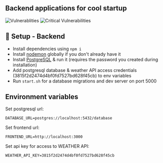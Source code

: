 ## Backend applications for cool startup
![Vulnerablities](https://img.shields.io/snyk/vulnerabilities/github/valle-dei-mulini/backend)
![Critical Vulnerabilities](https://img.shields.io/endpoint?url=https://gist.githubusercontent.com/rufusnufus/9562e76d82177e8593b2a0769e1e5379/raw/test.json)
## :floppy_disk: Setup - Backend

* Install dependencies using `npm i`
* Install [nodemon](https://www.npmjs.com/package/nodemon) globally if you don't already have it
* Install [PostgreSQL](https://www.postgresql.org/) & run it (requires the password you created during installation)
* Add postgresql database & weather API access credentials (3815f2d2474d4bf0fd7527bd628f45cb) to env variables
* Run `start.sh` for a database migrations and dev server on port 5000


## Environment variables
Set postgresql url:

`DATABASE_URL=postgres://localhost:5432/database`

Set frontend url:

`FRONTEND_URL=http://localhost:3000`

Set api key for access to WEATHER API:

`WEATHER_API_KEY=3815f2d2474d4bf0fd7527bd628f45cb`

